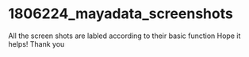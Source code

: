 # 1806224_mayadata_screenshots

All the screen shots are labled according to their basic function 
Hope it helps!
Thank you

